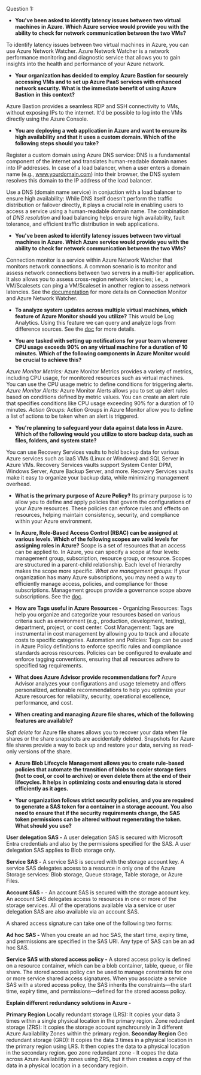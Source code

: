 Question 1: 
- **You've been asked to identify latency issues between two virtual machines in Azure. Which Azure service would provide you with the ability to check for network communication between the two VMs?**

To identify latency issues between two virtual machines in Azure, you can use Azure Network Watcher. Azure Network Watcher is a network performance monitoring and diagnostic service that allows you to gain insights into the health and performance of your Azure network.

- **Your organization has decided to employ Azure Bastion for securely accessing VMs and to set up Azure PaaS services with enhanced network security. What is the immediate benefit of using Azure Bastion in this context?**

Azure Bastion provides a seamless RDP and SSH connectivity to VMs, without exposing IPs to the internet. It'd be possible to log into the VMs directly using the Azure Console. 

- **You are deploying a web application in Azure and want to ensure its high availability and that it uses a custom domain. Which of the following steps should you take?**

Register a custom domain using Azure DNS service: DNS is a fundamental component of the internet and translates human-readable domain names into IP addresses. In case of a load balancer, when a user enters a domain name (e.g., www.yourdomain.com) into their browser, the DNS system resolves this domain to the IP address of the load balancer.

Use a DNS (domain name service) in conjuction with a load balancer to ensure high availability: While DNS itself doesn't perform the traffic distribution or failover directly, it plays a crucial role in enabling users to access a service using a human-readable domain name. The combination of *DNS resolution* and load balancing helps ensure high availability, fault tolerance, and efficient traffic distribution in web applications.

- **You've been asked to identify latency issues between two virtual machines in Azure. Which Azure service would provide you with the ability to check for network communication between the two VMs?**

Connection monitor is a service within Azure Network Watcher that monitors network connections. A common scenario is to monitor and assess network connections between two servers in a multi-tier application. It also allows you to assess cross-region network latencies; i.e., a VM/Scalesets can ping a VM/Scaleset in another region to assess network latencies. See the [documentation](https://learn.microsoft.com/en-us/azure/network-watcher/connection-monitor-overview) for more details on Connection Monitor and Azure Network Watcher. 

- **To analyze system updates across multiple virtual machines, which feature of Azure Monitor should you utilize?**
This would be Log Analytics. Using this feature we can query and analyze logs from difference sources. See the [doc](https://learn.microsoft.com/en-us/azure/azure-monitor/logs/log-analytics-tutorial) for more details.

- **You are tasked with setting up notifications for your team whenever CPU usage exceeds 90% on any virtual machine for a duration of 10 minutes. Which of the following components in Azure Monitor would be crucial to achieve this?**

*Azure Monitor Metrics:* Azure Monitor Metrics provides a variety of metrics, including CPU usage, for monitored resources such as virtual machines. You can use the CPU usage metric to define conditions for triggering alerts.
*Azure Monitor Alerts:* Azure Monitor Alerts allows you to set up alert rules based on conditions defined by metric values.
You can create an alert rule that specifies conditions like CPU usage exceeding 90% for a duration of 10 minutes.
*Action Groups:* Action Groups in Azure Monitor allow you to define a list of actions to be taken when an alert is triggered.

- **You're planning to safeguard your data against data loss in Azure. Which of the following would you utilize to store backup data, such as files, folders, and system state?**

You can use Recovery Services vaults to hold backup data for various Azure services such as IaaS VMs (Linux or Windows) and SQL Server in Azure VMs. Recovery Services vaults support System Center DPM, Windows Server, Azure Backup Server, and more. Recovery Services vaults make it easy to organize your backup data, while minimizing management overhead.

- **What is the primary purpose of Azure Policy?**
Its primary purpose is to allow you to define and apply policies that govern the configurations of your Azure resources. These policies can enforce rules and effects on resources, helping maintain consistency, security, and compliance within your Azure environment.

- **In Azure, Role-Based Access Control (RBAC) can be assigned at various levels. Which of the following scopes are valid levels for assigning roles in Azure?**
Scope is a set of resources that an access can be applied to. In Azure, you can specify a scope at four levels: management group, subscription, resource group, or resource. Scopes are structured in a parent-child relationship. Each level of hierarchy makes the scope more specific. *What are management groups:* If your organization has many Azure subscriptions, you may need a way to efficiently manage access, policies, and compliance for those subscriptions. Management groups provide a governance scope above subscriptions. See the [doc](https://learn.microsoft.com/en-us/azure/governance/management-groups/overview). 

- **How are Tags useful in Azure Resources -**
Organizing Resources: Tags help you organize and categorize your resources based on various criteria such as environment (e.g., production, development, testing), department, project, or cost center.
Cost Management: Tags are instrumental in cost management by allowing you to track and allocate costs to specific categories.
Automation and Policies: Tags can be used in Azure Policy definitions to enforce specific rules and compliance standards across resources. Policies can be configured to evaluate and enforce tagging conventions, ensuring that all resources adhere to specified tag requirements.

- **What does Azure Advisor provide recommendations for?**
Azure Advisor analyzes your configurations and usage telemetry and offers personalized, actionable recommendations to help you optimize your Azure resources for reliability, security, operational excellence, performance, and cost.

- **When creating and managing Azure file shares, which of the following features are available?**

*Soft delete* for Azure file shares allows you to recover your data when file shares or the share snapshots are accidentally deleted.
Snapshots for Azure file shares provide a way to back up and restore your data, serving as read-only versions of the share.

- **Azure Blob Lifecycle Management allows you to create rule-based policies that automate the transition of blobs to cooler storage tiers (hot to cool, or cool to archive) or even delete them at the end of their lifecycles. It helps in optimizing costs and ensuring data is stored efficiently as it ages.**

- **Your organization follows strict security policies, and you are required to generate a SAS token for a container in a storage account. You also need to ensure that if the security requirements change, the SAS token permissions can be altered without regenerating the token. What should you use?**

**User delegation SAS -** A user delegation SAS is secured with Microsoft Entra credentials and also by the permissions specified for the SAS. A user delegation SAS applies to Blob storage only.

**Service SAS -** A service SAS is secured with the storage account key. A service SAS delegates access to a resource in only one of the Azure Storage services: Blob storage, Queue storage, Table storage, or Azure Files.

**Account SAS -** - An account SAS is secured with the storage account key. An account SAS delegates access to resources in one or more of the storage services. All of the operations available via a service or user delegation SAS are also available via an account SAS.

A shared access signature can take one of the following two forms:

**Ad hoc SAS -** When you create an ad hoc SAS, the start time, expiry time, and permissions are specified in the SAS URI. Any type of SAS can be an ad hoc SAS.

**Service SAS with stored access policy -** A stored access policy is defined on a resource container, which can be a blob container, table, queue, or file share. The stored access policy can be used to manage constraints for one or more service shared access signatures. When you associate a service SAS with a stored access policy, the SAS inherits the constraints—the start time, expiry time, and permissions—defined for the stored access policy.

**Explain different redundancy solutions in Azure -**

**Primary Region**
Locally redundant storage (LRS): It copies your data 3 times within a single physical location in the primary region.
Zone redundant storage (ZRS): It copies the storage account synchrounsly in 3 different Azure Availability Zones within the primary region.
**Seconday Region**
Geo redundant storage (GRD): It copies the data 3 times in a physical location in the primary region using LRS. It then copies the data to a physical location in the secondary region. 
geo zone redundant zone - It copes the data across Azure Availability zones using ZRS, but it then creates a copy of the data in a physical location in a secondary regioin. 